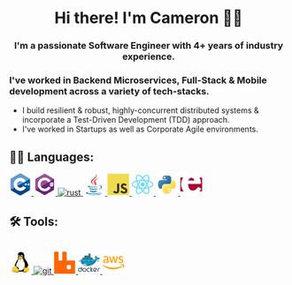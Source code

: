 <!--
**cameron-io/cameron-io** is a ✨ _special_ ✨ repository because its `README.md` (this file) appears on your GitHub profile.

Here are some ideas to get you started:

- 🔭 I’m currently working on ...
- 🌱 I’m currently learning ...
- 👯 I’m looking to collaborate on ...
- 🤔 I’m looking for help with ...
- 💬 Ask me about ...
- 📫 How to reach me: ...
- 😄 Pronouns: ...
- ⚡ Fun fact: ...
-->

<h1 align="center">Hi there! I'm Cameron 👋🤖</h1>

<h3 align="center">
  I'm a passionate Software Engineer with 4+ years of industry experience.
</h3>

<h3>
  I've worked in Backend Microservices, Full-Stack & Mobile development across a variety of tech-stacks.
</h3>

<ul>
<li>I build resilient & robust, highly-concurrent distributed systems & incorporate a Test-Driven Development (TDD) approach.</li>
<li>I've worked in Startups as well as Corporate Agile environments.</li>
</ul>

## 👨‍💻 Languages:

<div align="left">
  <a href="https://www.w3schools.com/cpp/" target="_blank" rel="noreferrer"> <img src="https://raw.githubusercontent.com/devicons/devicon/master/icons/cplusplus/cplusplus-original.svg" alt="cplusplus" width="40" height="40"/> </a>
  <a href="https://www.w3schools.com/cs/" target="_blank" rel="noreferrer"> <img src="https://raw.githubusercontent.com/devicons/devicon/master/icons/csharp/csharp-original.svg" alt="csharp" width="40" height="40"/> </a>
  <a href="https://www.rust-lang.org" target="_blank" rel="noreferrer"> <img src="https://upload.wikimedia.org/wikipedia/commons/0/0f/Original_Ferris.svg" alt="rust" width="50" height="42"/> </a>
  <a href="https://www.java.com" target="_blank" rel="noreferrer"> <img src="https://raw.githubusercontent.com/devicons/devicon/master/icons/java/java-original.svg" alt="java" width="40" height="40"/> </a>
  <a href="https://developer.mozilla.org/en-US/docs/Web/JavaScript" target="_blank" rel="noreferrer"> <img src="https://raw.githubusercontent.com/devicons/devicon/master/icons/javascript/javascript-original.svg" alt="javascript" width="40" height="40"/> </a>
  <a href="https://www.reactjs.org" target="_blank" rel="noreferrer"> <img src="https://raw.githubusercontent.com/devicons/devicon/master/icons/react/react-original.svg" alt="react" width="40" height="40"/> </a>
  <a href="https://www.python.org" target="_blank" rel="noreferrer"> <img src="https://raw.githubusercontent.com/devicons/devicon/master/icons/python/python-original.svg" alt="python" width="40" height="40"/> </a>
  <a href="https://www.erlang.org" target="_blank" rel="noreferrer"> <img src="https://raw.githubusercontent.com/devicons/devicon/master/icons/erlang/erlang-plain.svg" alt="erlang" width="40" height="40"/> </a>
</div>

## 🛠️ Tools:

<div align="left">
  <br>
  <a href="https://www.linux.org/" target="_blank" rel="noreferrer"> <img src="https://raw.githubusercontent.com/devicons/devicon/master/icons/linux/linux-original.svg" alt="linux" width="40" height="40"/> </a>
  <a href="https://git-scm.com/" target="_blank" rel="noreferrer"> <img src="https://www.vectorlogo.zone/logos/git-scm/git-scm-icon.svg" alt="git" width="40" height="40"/> </a>
  <a href="https://www.rabbitmq.com/" target="_blank" rel="noreferrer"> <img src="https://raw.githubusercontent.com/devicons/devicon/master/icons/rabbitmq/rabbitmq-original.svg" alt="rabbitmq" width="40" height="40"/> </a>
  <a href="https://www.docker.com/" target="_blank" rel="noreferrer"> <img src="https://raw.githubusercontent.com/devicons/devicon/master/icons/docker/docker-original-wordmark.svg" alt="docker" width="40" height="40"/> </a>
  <a href="https://aws.amazon.com/" target="_blank" rel="noreferrer"> <img src="https://raw.githubusercontent.com/devicons/devicon/master/icons/amazonwebservices/amazonwebservices-plain-wordmark.svg" alt="aws" width="40" height="40"/> </a>
</div>

<br>
<br>
